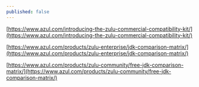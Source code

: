 ```yaml
---
published: false
---
```


[https://www.azul.com/introducing-the-zulu-commercial-compatibility-kit/](https://www.azul.com/introducing-the-zulu-commercial-compatibility-kit/)

[https://www.azul.com/products/zulu-enterprise/jdk-comparison-matrix/](https://www.azul.com/products/zulu-enterprise/jdk-comparison-matrix/)

[https://www.azul.com/products/zulu-community/free-jdk-comparison-matrix/](https://www.azul.com/products/zulu-community/free-jdk-comparison-matrix/)

